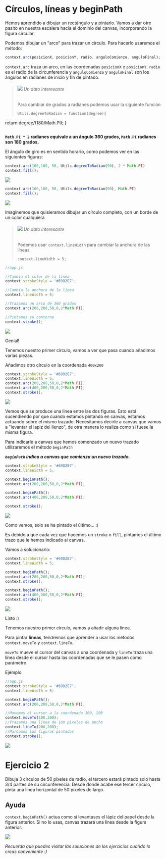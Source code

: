 # Círculos, líneas y beginPath

Hemos aprendido a dibujar un rectángulo y a pintarlo. Vamos a dar otro pasito en nuestra escalera hacia el dominio del canvas, incorporando la figura circular.

Podemos dibujar un "arco" para trazar un círculo. Para hacerlo usaremos el método:

```javascript
context.arc(posicionX, posicionY, radio, anguloComienzo, anguloFinal);
```

`context.arc` traza un arco, en las coordenadas `posicionX` e `posicionY`. `radio` es el radio de la circunferencia y `anguloComienzo` y `anguloFinal` son los ángulos en radianes de inicio y fin de pintado. 

> ###### ![](https://github.com/rafinskipg/introductioncanvas/raw/master/img/interesting_icon.png) Un dato interesante 
> Para cambiar de grados a radianes podemos usar la siguiente función
> ```
> Utils.degreeToRadian = function(degree){
  return degree/(180/Math.PI);
}
> ```


__`Math.PI * 2` radianes equivale a un ángulo 360 grados, `Math.PI` radianes son 180 grados.__


El ángulo de giro es en sentido horario, como podemos ver en las siguientes figuras:

```javascript
context.arc(100,100, 50, Utils.degreeToRadian(90), 2 * Math.PI)
context.fill();
```

![](https://github.com/rafinskipg/introductioncanvas/raw/master/img/teory/chapter_1/arc1.png)

```javascript
context.arc(100,100, 50, Utils.degreeToRadian(90), Math.PI)
context.fill();
```

![](https://github.com/rafinskipg/introductioncanvas/raw/master/img/teory/chapter_1/arc2.png)


Imaginemos que quisieramos dibujar un círculo completo, con un borde de un color cualquiera

> ###### ![](https://github.com/rafinskipg/introductioncanvas/raw/master/img/interesting_icon.png) Un dato interesante 
> Podemos usar `context.lineWidth` para cambiar la anchura de las líneas
> ```
> context.lineWidth = 5;
> ```


```javascript
//app.js

//Cambia el color de la línea
context.strokeStyle = '#69D2E7';

//Cambia la anchura de la línea
context.lineWidth = 5;

//Trazamos un arco de 360 grados 
context.arc(200,200,50,0,2*Math.PI);

//Pintamos su contorno
context.stroke();
```

![](https://github.com/rafinskipg/introductioncanvas/raw/master/img/teory/chapter_1/circle.png)


Genial!

Tenemos nuestro primer círculo, vamos a ver que pasa cuando añadimos varias piezas.

Añadimos otro círculo en la coordenada `400x200`

```javascript
context.strokeStyle = '#69D2E7';
context.lineWidth = 5; 
context.arc(200,200,50,0,2*Math.PI);
context.arc(400,200,50,0,2*Math.PI);
context.stroke();
```

![](https://github.com/rafinskipg/introductioncanvas/raw/master/img/teory/chapter_1/circles_stroked_withoutBeginPath.png)

Vemos que se produce una linea entre las dos figuras. Esto está sucendiendo por que cuando estamos pintando en canvas, estamos actuando sobre el mismo trazado. Necesitamos decirle a canvas que vamos a "levantar el lapiz del lienzo", de otra manera lo realiza como si fuese la misma figura.

Para indicarle a canvas que hemos comenzado un nuevo trazado utilizaremos el método `beginPath`

___`beginPath` indica a canvas que comienza un nuevo trazado.___

```javascript
context.strokeStyle = '#69D2E7';
context.lineWidth = 5; 

context.beginPath();
context.arc(200,200,50,0,2*Math.PI);

context.beginPath();
context.arc(400,200,50,0,2*Math.PI);

context.stroke();
```

![](https://github.com/rafinskipg/introductioncanvas/raw/master/img/teory/chapter_1/circles_stroked_beginPath1.png)

Como vemos, solo se ha pintado el último...  :(

Es debido a que cada vez que hacemos un `stroke` o `fill`, pintamos el último trazo que le hemos indicado al canvas.

Vamos a solucionarlo:


```javascript
context.strokeStyle = '#69D2E7';
context.lineWidth = 5; 

context.beginPath();
context.arc(200,200,50,0,2*Math.PI);
context.stroke();

context.beginPath();
context.arc(400,200,50,0,2*Math.PI);
context.stroke();
```


![](https://github.com/rafinskipg/introductioncanvas/raw/master/img/teory/chapter_1/circles_stroked_beginPath2.png)

Listo :)

Tenemos nuestro primer círculo, vamos a añadir alguna línea.

Para pintar **líneas**, tendremos que aprender a usar los métodos `context.moveTo` y `context.lineTo`.

`moveTo` mueve el cursor del canvas a una coordenada y `lineTo` traza una línea desde el cursor hasta las coordenadas que se le pasen como parámetro.

Ejemplo

```javascript
//app.js
context.strokeStyle = '#69D2E7';
context.lineWidth = 5;

context.beginPath();
context.arc(200,200,50,0,2*Math.PI);

//Movemos el cursor a la coordenada 100, 200
context.moveTo(100,200);
//Trazamos una linea de 100 pixeles de ancho
context.lineTo(200,200);
//Marcamos las figuras pintadas
context.stroke();
```

![](https://github.com/rafinskipg/introductioncanvas/raw/master/img/teory/chapter_1/circle_line.png)


# Ejercicio 2

Dibuja 3 circulos de 50 píxeles de radio, el tercero estará pintado solo hasta 3/4 partes de su circunferencia. Desde donde acabe ese tercer círculo, pinta una línea horizontal de 50 píxeles de largo.

## Ayuda
`context.beginPath()` actua como si levantases el lápiz del papel desde la figura anterior. Si no lo usas, canvas trazará una línea desde la figura anterior.

![](https://github.com/rafinskipg/introductioncanvas/raw/master/img/exercises/chapter_1_exercise_2.png)

_Recuerda que puedes visitar las soluciones de los ejercicios cuando lo creas conveniente :)_